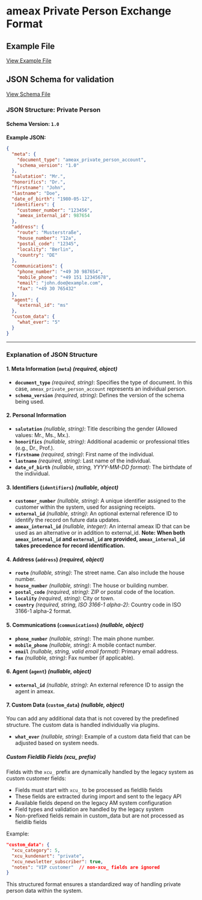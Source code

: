 # ameax Private Person Exchange Format

## Example File
[View Example File](../examples/ameax_private_person.json)


## JSON Schema for validation
[View Schema File](../schemas/ameax_private_person_account.v1-0.schema.json)

### **JSON Structure: Private Person**

#### **Schema Version:** `1.0`

**Example JSON:**
```json
{
  "meta": {
    "document_type": "ameax_private_person_account",
    "schema_version": "1.0"
  },
  "salutation": "Mr.",
  "honorifics": "Dr.",
  "firstname": "John",
  "lastname": "Doe",
  "date_of_birth": "1980-05-12",
  "identifiers": {
    "customer_number": "123456",
    "ameax_internal_id": 987654
  },
  "address": {
    "route": "Musterstraße",
    "house_number": "12a",
    "postal_code": "12345",
    "locality": "Berlin",
    "country": "DE"
  },
  "communications": {
    "phone_number": "+49 30 987654",
    "mobile_phone": "+49 151 12345678",
    "email": "john.doe@example.com",
    "fax": "+49 30 765432"
  },
  "agent": {
    "external_id": "ms"
  },
  "custom_data": {
    "what_ever": "5"
  }
}
```

---

### **Explanation of JSON Structure**

#### **1. Meta Information (`meta`)** *(required, object)*

- **`document_type`** *(required, string)*: Specifies the type of document. In this case, `ameax_private_person_account` represents an individual person.
- **`schema_version`** *(required, string)*: Defines the version of the schema being used.

#### **2. Personal Information**

- **`salutation`** *(nullable, string)*: Title describing the gender (Allowed values: Mr., Ms., Mx.).
- **`honorifics`** *(nullable, string)*: Additional academic or professional titles (e.g., Dr., Prof.).
- **`firstname`** *(required, string)*: First name of the individual.
- **`lastname`** *(required, string)*: Last name of the individual.
- **`date_of_birth`** *(nullable, string, YYYY-MM-DD format)*: The birthdate of the individual.

#### **3. Identifiers (`identifiers`)** *(nullable, object)*
- **`customer_number`** *(nullable, string)*: A unique identifier assigned to the customer within the system, used for assigning receipts.
- **`external_id`** *(nullable, string)*: An optional external reference ID to identify the record on future data updates.
- **`ameax_internal_id`** *(nullable, integer)*: An internal ameax ID that can be used as an alternative or in addition to external_id. **Note: When both `ameax_internal_id` and `external_id` are provided, `ameax_internal_id` takes precedence for record identification.**

#### **4. Address (`address`)** *(required, object)*

- **`route`** *(nullable, string)*: The street name. Can also include the house number.
- **`house_number`** *(nullable, string)*: The house or building number.
- **`postal_code`** *(required, string)*: ZIP or postal code of the location.
- **`locality`** *(required, string)*: City or town.
- **`country`** *(required, string, ISO 3166-1 alpha-2)*: Country code in ISO 3166-1 alpha-2 format.

#### **5. Communications (`communications`)** *(nullable, object)*

- **`phone_number`** *(nullable, string)*: The main phone number.
- **`mobile_phone`** *(nullable, string)*: A mobile contact number.
- **`email`** *(nullable, string, valid email format)*: Primary email address.
- **`fax`** *(nullable, string)*: Fax number (if applicable).

#### **6. Agent (`agent`)** *(nullable, object)*
- **`external_id`** *(nullable, string)*: An external reference ID to assign the agent in ameax.

#### **7. Custom Data (`custom_data`)** *(nullable, object)*

You can add any additional data that is not covered by the predefined structure. The custom data is handled individually via plugins.

- **`what_ever`** *(nullable, string)*: Example of a custom data field that can be adjusted based on system needs.

##### **Custom Fieldlib Fields (xcu_ prefix)**

Fields with the `xcu_` prefix are dynamically handled by the legacy system as custom customer fields:

- Fields must start with `xcu_` to be processed as fieldlib fields
- These fields are extracted during import and sent to the legacy API
- Available fields depend on the legacy AM system configuration
- Field types and validation are handled by the legacy system
- Non-prefixed fields remain in custom_data but are not processed as fieldlib fields

Example:
```json
"custom_data": {
  "xcu_category": 5,
  "xcu_kundenart": "private",
  "xcu_newsletter_subscriber": true,
  "notes": "VIP customer"  // non-xcu_ fields are ignored
}
```

This structured format ensures a standardized way of handling private person data within the system.

